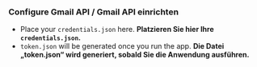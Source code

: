 ### Configure Gmail API / Gmail API einrichten

- Place your `credentials.json` here.
    **Platzieren Sie hier Ihre `credentials.json`.** 
- `token.json` will be generated once you run the app.
    **Die Datei „token.json“ wird generiert, sobald Sie die Anwendung ausführen.**
